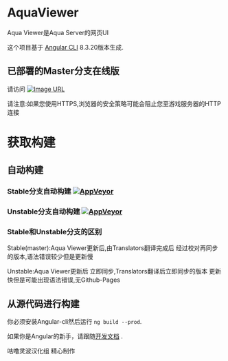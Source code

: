 # AquaViewer

Aqua Viewer是Aqua Server的网页UI

这个项目基于 [Angular CLI](https://github.com/angular/angular-cli) 8.3.20版本生成.

## 已部署的Master分支在线版
请访问 [![Image URL](https://aqua.raspberrymonster.top/favicon.ico)](http://aqua.raspberrymonster.top/)

请注意:如果您使用HTTPS,浏览器的安全策略可能会阻止您至游戏服务器的HTTP连接

# 获取构建

## 自动构建

### Stable分支自动构建 [![AppVeyor](https://ci.appveyor.com/api/projects/status/3dxdn850ec5xn02x/branch/master?sv)](https://ci.appveyor.com/project/RERASER/aqua-viewer-unofficial-chinese-translate/branch/master/artifacts)

### Unstable分支自动构建 [![AppVeyor](https://ci.appveyor.com/api/projects/status/3dxdn850ec5xn02x/branch/unstable?sv)](https://ci.appveyor.com/project/RERASER/aqua-viewer-unofficial-chinese-translate/branch/unstable/artifacts)	

### Stable和Unstable分支的区别
Stable(master):Aqua Viewer更新后,由Translators翻译完成后 经过校对再同步的版本,语法错误较少但是更新慢

Unstable:Aqua Viewer更新后 立即同步,Translators翻译后立即同步的版本 更新快但是可能出现语法错误,无Github-Pages


## 从源代码进行构建
你必须安装Angular-cli然后运行 `ng build --prod`.

如果你是Angular的新手，请跟随[开发文档](https://angular.cn/guide/deployment) .


咕噜灵波汉化组 精心制作
